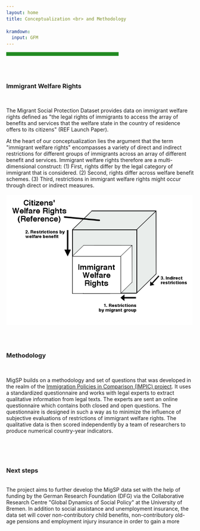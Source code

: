 ```yaml
---
layout: home
title: Conceptualization <br> and Methodology

kramdown:
  input: GFM
---
```


<hr width="60%" style="height: 10px; background-color: #228b22; border-radius: 0;" align="center">
<br><br>
<h3> Immigrant Welfare Rights </h3>
<br>

The Migrant Social Protection Dataset provides data on immigrant welfare rights defined as "the legal rights of immigrants to access the array of benefits and services that the welfare state in the country of residence offers to its citizens" (REF Launch Paper). 

At the heart of our conceptualization lies the argument that the term "immigrant welfare rights" encompasses a variety of direct and indirect restrictions for different groups of immigrants across an array of different benefit and services. Immigrant welfare rights therefore are a multi-dimensional construct: (1) First, rights differ by the legal category of immigrant that is considered. (2) Second, rights differ across welfare benefit schemes. (3) Third, restrictions in immigrant welfare rights might occur through direct or indirect measures. 
<br><br>
<img width='500' height='350' align="center" src="/assets/img/immigrant welfare rights.png" alt="">
<br><br>

<br />      
<h3> Methodology </h3>  
<br>  
   
MigSP builds on a methodology and set of questions that was developed in the realm of the 
<a href="[url](http://www.impic-project.eu/)">Immigration Policies in Comparison (IMPIC) project</a>. It uses a standardized questionnaire and works with legal experts to extract qualitative information from legal texts. The experts are sent an online questionnaire which contains both closed and open questions. The questionnaire is designed in such a way as to minimize the influence of subjective evaluations of restrictions of immigrant welfare rights. The qualitative data is then scored independently by a team of researchers to produce numerical country-year indicators.
<br />
<br><br>

<br>  
<h3> Next steps </h3> 

<br>
The project aims to further develop the MigSP data set with the help of funding by the German Research Foundation (DFG) via the Collaborative Research Centre "Global Dynamics of Social Policy" at the University of Bremen. In addition to social assistance and unemployment insurance, the data set will cover non-contributory child benefits, non-contributory old-age pensions and employment injury insurance in order to gain a more <br>


